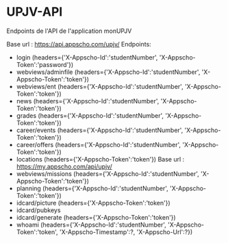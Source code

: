 # UPJV-API
Endpoints de l'API de l'application monUPJV

Base url : https://api.appscho.com/upjv/
Endpoints:
- login (headers={'X-Appscho-Id':'studentNumber', 'X-Appscho-Token':'password'})
- webviews/adminfile (headers={'X-Appscho-Id':'studentNumber', 'X-Appscho-Token':'token'})
- webviews/ent (headers={'X-Appscho-Id':'studentNumber', 'X-Appscho-Token':'token'})
- news (headers={'X-Appscho-Id':'studentNumber', 'X-Appscho-Token':'token'})
- grades             (headers={'X-Appscho-Id':'studentNumber', 'X-Appscho-Token':'token'})
- career/events      (headers={'X-Appscho-Id':'studentNumber', 'X-Appscho-Token':'token'})
- career/offers      (headers={'X-Appscho-Id':'studentNumber', 'X-Appscho-Token':'token'})
- locations          (headers={'X-Appscho-Token':'token'}) Base url : https://my.appscho.com/api/upjv/
- webviews/missions  (headers={'X-Appscho-Id':'studentNumber', 'X-Appscho-Token':'token'})
- planning           (headers={'X-Appscho-Id':'studentNumber', 'X-Appscho-Token':'token'})
- idcard/picture     (headers={'X-Appscho-Token':'token'})
- idcard/pubkeys
- idcard/generate    (headers={'X-Appscho-Token':'token'})
- whoami             (headers={'X-Appscho-Id':'studentNumber', 'X-Appscho-Token':'token', 'X-Appscho-Timestamp':?, 'X-Appscho-Url':?})
